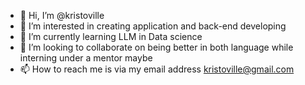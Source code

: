 - 👋 Hi, I’m @kristoville
- 👀 I’m interested in creating application and back-end developing
- 🌱 I’m currently learning LLM in Data science
- 💞️ I’m looking to collaborate on being better in both language while interning under a mentor maybe
- 📫 How to reach me is via my email address kristoville@gmail.com

<!---
kristoville/kristoville is a ✨ special ✨ repository because its `README.md` (this file) appears on your GitHub profile.
You can click the Preview link to take a look at your changes.
--->
